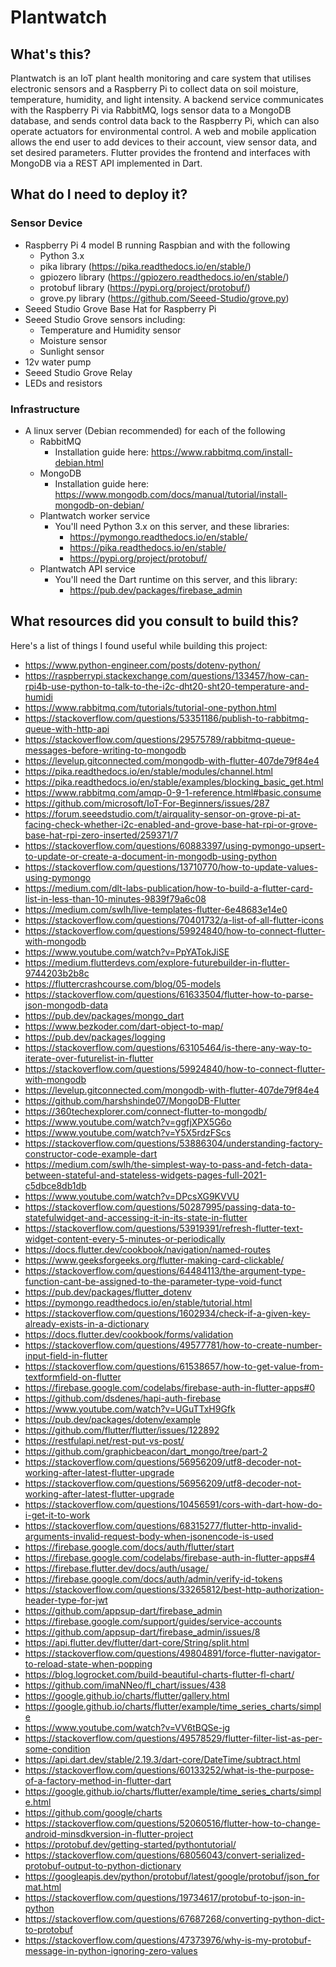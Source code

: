 # Plantwatch
## What's this?
Plantwatch is an IoT plant health monitoring and care system that utilises electronic sensors and a Raspberry Pi to collect data on soil moisture, temperature, humidity, and light intensity. A backend service communicates with the Raspberry Pi via RabbitMQ, logs sensor data to a MongoDB database, and sends control data back to the Raspberry Pi, which can also operate actuators for environmental control. A web and mobile application allows the end user to add devices to their account, view sensor data, and set desired parameters. Flutter provides the frontend and interfaces with MongoDB via a REST API implemented in Dart.

## What do I need to deploy it?

### Sensor Device
- Raspberry Pi 4 model B running Raspbian and with the following
    - Python 3.x
    - pika library (https://pika.readthedocs.io/en/stable/)
    - gpiozero library (https://gpiozero.readthedocs.io/en/stable/)
    - protobuf library (https://pypi.org/project/protobuf/)
    - grove.py library (https://github.com/Seeed-Studio/grove.py)
- Seeed Studio Grove Base Hat for Raspberry Pi
- Seeed Studio Grove sensors including:
    - Temperature and Humidity sensor
    - Moisture sensor
    - Sunlight sensor
- 12v water pump
- Seeed Studio Grove Relay
- LEDs and resistors

### Infrastructure
- A linux server (Debian recommended) for each of the following
    - RabbitMQ
        - Installation guide here: https://www.rabbitmq.com/install-debian.html
    - MongoDB
        - Installation guide here: https://www.mongodb.com/docs/manual/tutorial/install-mongodb-on-debian/
    - Plantwatch worker service
        - You'll need Python 3.x on this server, and these libraries:
            - https://pymongo.readthedocs.io/en/stable/
            - https://pika.readthedocs.io/en/stable/
            - https://pypi.org/project/protobuf/
    - Plantwatch API service
        - You'll need the Dart runtime on this server, and this library:
            - https://pub.dev/packages/firebase_admin


## What resources did you consult to build this?
Here's a list of things I found useful while building this project:

- https://www.python-engineer.com/posts/dotenv-python/
- https://raspberrypi.stackexchange.com/questions/133457/how-can-rpi4b-use-python-to-talk-to-the-i2c-dht20-sht20-temperature-and-humidi
- https://www.rabbitmq.com/tutorials/tutorial-one-python.html
- https://stackoverflow.com/questions/53351186/publish-to-rabbitmq-queue-with-http-api
- https://stackoverflow.com/questions/29575789/rabbitmq-queue-messages-before-writing-to-mongodb
- https://levelup.gitconnected.com/mongodb-with-flutter-407de79f84e4
- https://pika.readthedocs.io/en/stable/modules/channel.html
- https://pika.readthedocs.io/en/stable/examples/blocking_basic_get.html
- https://www.rabbitmq.com/amqp-0-9-1-reference.html#basic.consume
- https://github.com/microsoft/IoT-For-Beginners/issues/287
- https://forum.seeedstudio.com/t/airquality-sensor-on-grove-pi-at-facing-check-whether-i2c-enabled-and-grove-base-hat-rpi-or-grove-base-hat-rpi-zero-inserted/259371/7
- https://stackoverflow.com/questions/60883397/using-pymongo-upsert-to-update-or-create-a-document-in-mongodb-using-python
- https://stackoverflow.com/questions/13710770/how-to-update-values-using-pymongo
- https://medium.com/dlt-labs-publication/how-to-build-a-flutter-card-list-in-less-than-10-minutes-9839f79a6c08
- https://medium.com/swlh/live-templates-flutter-6e48683e14e0
- https://stackoverflow.com/questions/70401732/a-list-of-all-flutter-icons
- https://stackoverflow.com/questions/59924840/how-to-connect-flutter-with-mongodb
- https://www.youtube.com/watch?v=PpYATokJiSE
- https://medium.flutterdevs.com/explore-futurebuilder-in-flutter-9744203b2b8c
- https://fluttercrashcourse.com/blog/05-models
- https://stackoverflow.com/questions/61633504/flutter-how-to-parse-json-mongodb-data
- https://pub.dev/packages/mongo_dart
- https://www.bezkoder.com/dart-object-to-map/
- https://pub.dev/packages/logging
- https://stackoverflow.com/questions/63105464/is-there-any-way-to-iterate-over-futurelist-in-flutter
- https://stackoverflow.com/questions/59924840/how-to-connect-flutter-with-mongodb
- https://levelup.gitconnected.com/mongodb-with-flutter-407de79f84e4
- https://github.com/harshshinde07/MongoDB-Flutter
- https://360techexplorer.com/connect-flutter-to-mongodb/
- https://www.youtube.com/watch?v=ggfjXPX5G6o
- https://www.youtube.com/watch?v=Y5X5rdzFScs
- https://stackoverflow.com/questions/53886304/understanding-factory-constructor-code-example-dart
- https://medium.com/swlh/the-simplest-way-to-pass-and-fetch-data-between-stateful-and-stateless-widgets-pages-full-2021-c5dbce8db1db
- https://www.youtube.com/watch?v=DPcsXG9KVVU
- https://stackoverflow.com/questions/50287995/passing-data-to-statefulwidget-and-accessing-it-in-its-state-in-flutter
- https://stackoverflow.com/questions/53919391/refresh-flutter-text-widget-content-every-5-minutes-or-periodically
- https://docs.flutter.dev/cookbook/navigation/named-routes
- https://www.geeksforgeeks.org/flutter-making-card-clickable/
- https://stackoverflow.com/questions/64484113/the-argument-type-function-cant-be-assigned-to-the-parameter-type-void-funct
- https://pub.dev/packages/flutter_dotenv
- https://pymongo.readthedocs.io/en/stable/tutorial.html
- https://stackoverflow.com/questions/1602934/check-if-a-given-key-already-exists-in-a-dictionary
- https://docs.flutter.dev/cookbook/forms/validation
- https://stackoverflow.com/questions/49577781/how-to-create-number-input-field-in-flutter
- https://stackoverflow.com/questions/61538657/how-to-get-value-from-textformfield-on-flutter
- https://firebase.google.com/codelabs/firebase-auth-in-flutter-apps#0
- https://github.com/dsdenes/hapi-auth-firebase
- https://www.youtube.com/watch?v=UGuTTxH9Gfk
- https://pub.dev/packages/dotenv/example
- https://github.com/flutter/flutter/issues/122892
- https://restfulapi.net/rest-put-vs-post/
- https://github.com/graphicbeacon/dart_mongo/tree/part-2
- https://stackoverflow.com/questions/56956209/utf8-decoder-not-working-after-latest-flutter-upgrade
- https://stackoverflow.com/questions/56956209/utf8-decoder-not-working-after-latest-flutter-upgrade
- https://stackoverflow.com/questions/10456591/cors-with-dart-how-do-i-get-it-to-work
- https://stackoverflow.com/questions/68315277/flutter-http-invalid-arguments-invalid-request-body-when-jsonencode-is-used
- https://firebase.google.com/docs/auth/flutter/start
- https://firebase.google.com/codelabs/firebase-auth-in-flutter-apps#4
- https://firebase.flutter.dev/docs/auth/usage/
- https://firebase.google.com/docs/auth/admin/verify-id-tokens
- https://stackoverflow.com/questions/33265812/best-http-authorization-header-type-for-jwt
- https://github.com/appsup-dart/firebase_admin
- https://firebase.google.com/support/guides/service-accounts
- https://github.com/appsup-dart/firebase_admin/issues/8
- https://api.flutter.dev/flutter/dart-core/String/split.html
- https://stackoverflow.com/questions/49804891/force-flutter-navigator-to-reload-state-when-popping
- https://blog.logrocket.com/build-beautiful-charts-flutter-fl-chart/
- https://github.com/imaNNeo/fl_chart/issues/438
- https://google.github.io/charts/flutter/gallery.html
- https://google.github.io/charts/flutter/example/time_series_charts/simple
- https://www.youtube.com/watch?v=VV6tBQSe-jg
- https://stackoverflow.com/questions/49578529/flutter-filter-list-as-per-some-condition
- https://api.dart.dev/stable/2.19.3/dart-core/DateTime/subtract.html
- https://stackoverflow.com/questions/60133252/what-is-the-purpose-of-a-factory-method-in-flutter-dart
- https://google.github.io/charts/flutter/example/time_series_charts/simple.html
- https://github.com/google/charts
- https://stackoverflow.com/questions/52060516/flutter-how-to-change-android-minsdkversion-in-flutter-project
- https://protobuf.dev/getting-started/pythontutorial/
- https://stackoverflow.com/questions/68056043/convert-serialized-protobuf-output-to-python-dictionary
- https://googleapis.dev/python/protobuf/latest/google/protobuf/json_format.html
- https://stackoverflow.com/questions/19734617/protobuf-to-json-in-python
- https://stackoverflow.com/questions/67687268/converting-python-dict-to-protobuf
- https://stackoverflow.com/questions/47373976/why-is-my-protobuf-message-in-python-ignoring-zero-values